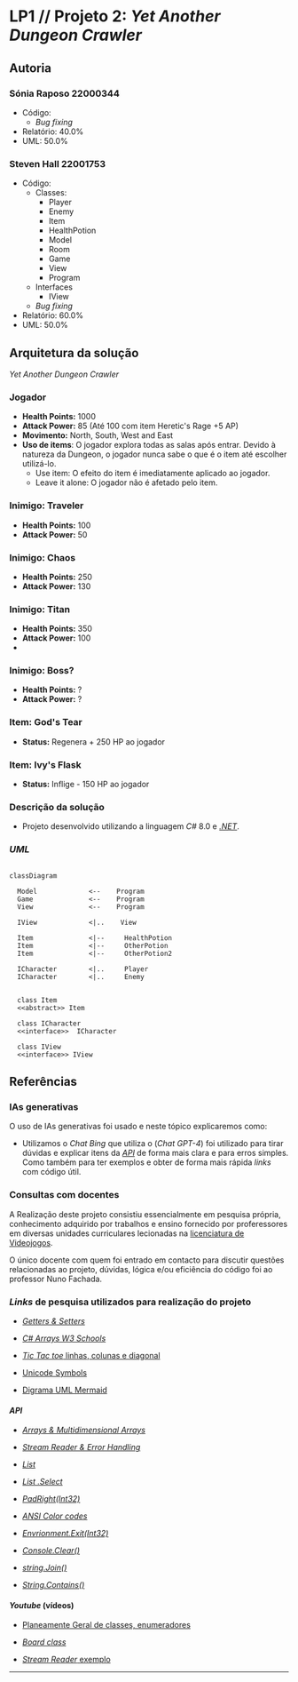 # LP1 // Projeto 2: *Yet Another Dungeon Crawler*

## Autoria

### Sónia Raposo 22000344

- Código:
  - _Bug fixing_
- Relatório: 40.0%
- UML: 50.0%

### Steven Hall 22001753

- Código:
  - Classes:
    - Player
    - Enemy
    - Item
    - HealthPotion
    - Model
    - Room
    - Game
    - View  
    - Program
  - Interfaces
    - IView
  - _Bug fixing_
- Relatório: 60.0%
- UML: 50.0%

## Arquitetura da solução

*Yet Another Dungeon Crawler*

### Jogador

- **Health Points:** 1000
- **Attack Power:** 85 (Até 100 com item Heretic's Rage +5 AP)
- **Movimento:** North, South, West and East
- **Uso de items**: O jogador explora todas as salas após entrar. Devido à natureza da Dungeon, o jogador nunca sabe o que é o item até escolher utilizá-lo.
  - Use item: O efeito do item é imediatamente aplicado ao jogador.
  - Leave it alone: O jogador não é afetado pelo item.

### Inimigo: Traveler

- **Health Points:** 100
- **Attack Power:** 50

### Inimigo: Chaos

- **Health Points:** 250
- **Attack Power:** 130

### Inimigo: Titan

- **Health Points:** 350
- **Attack Power:** 100
- 
### Inimigo: Boss?

- **Health Points:** ?
- **Attack Power:** ?

### Item: God's Tear

- **Status:** Regenera + 250 HP ao jogador

### Item: Ivy's Flask

- **Status:** Inflige - 150 HP ao jogador



### Descrição da solução

- Projeto desenvolvido utilizando a linguagem _C#_ 8.0 e [_.NET_](https://learn.microsoft.com/en-us/dotnet/api/?view=netstandard-2.1).

### _UML_

```mermaid

classDiagram

  Model             <--    Program 
  Game              <--    Program      
  View              <--    Program 

  IView             <|..    View

  Item              <|--     HealthPotion
  Item              <|--     OtherPotion  
  Item              <|--     OtherPotion2  

  ICharacter        <|..     Player
  ICharacter        <|..     Enemy


  class Item 
  <<abstract>> Item 

  class ICharacter 
  <<interface>>  ICharacter 

  class IView
  <<interface>> IView 

```

## Referências

### IAs generativas

  O uso de IAs generativas foi usado e neste tópico explicaremos como:

- Utilizamos o _Chat Bing_ que utiliza o (_Chat GPT-4_) foi utilizado para tirar dúvidas e explicar itens da [_API_](https://learn.microsoft.com/en-us/dotnet/api/?view=netstandard-2.1) de forma mais clara e para erros simples. Como também para ter exemplos e obter de forma mais rápida _links_ com código útil.

### Consultas com docentes
  
A Realização deste projeto consistiu essencialmente em pesquisa própria, conhecimento adquirido por trabalhos e ensino fornecido por proferessores em diversas unidades curriculares lecionadas na [licenciatura de Videojogos](https://www.ulusofona.pt/lisboa/licenciaturas/videojogos).

O único docente com quem foi entrado em contacto para discutir questões relacionadas ao projeto, dúvidas, lógica e/ou eficiência do código foi ao professor Nuno Fachada.

### _Links_ de pesquisa utilizados para realização do projeto

- [_Getters & Setters_](https://www.w3schools.com/cs/cs_properties.php)

- [_C# Arrays W3 Schools_](https://www.w3schools.com/cs/cs_arrays.php)
- [_Tic Tac toe_ linhas, colunas e diagonal](https://www.c-sharpcorner.com/UploadFile/75a48f/tic-tac-toe-game-in-C-Sharp/)

- [Unicode Symbols](https://symbl.cc/en/unicode-table/)
- [Digrama UML Mermaid](https://mermaid.js.org/syntax/classDiagram.html)

#### _API_

- [_Arrays & Multidimensional Arrays_](https://learn.microsoft.com/en-us/dotnet/csharp/language-reference/builtin-types/arrays)

- [_Stream Reader & Error Handling_](https://learn.microsoft.com/en-us/dotnet/api/system.io.streamreader?view=netstandard-2.1)
- [_List_](https://learn.microsoft.com/en-us/dotnet/api/system.collections.generic.list-1?view=netstandard-2.1)
- [_List .Select_](https://learn.microsoft.com/en-us/dotnet/api/system.linq.enumerable.select?view=netstandard-2.1)
- [_PadRight(Int32)_](https://learn.microsoft.com/en-us/dotnet/api/system.string.padright?view=netstandard-2.1)
- [_ANSI Color codes_](https://www.lihaoyi.com/post/BuildyourownCommandLinewithANSIescapecodes.html)
- [_Envrionment.Exit(Int32)_](https://learn.microsoft.com/en-us/dotnet/api/system.environment.exit?view=netstandard-2.1)
- [_Console.Clear()_](https://learn.microsoft.com/en-us/dotnet/api/system.console.clear?view=netstandard-2.1)

- [_string.Join()_](https://learn.microsoft.com/en-us/dotnet/api/system.string.join?view=netstandard-2.1#system-string-join(system-char-system-object()))
  
- [_String.Contains()_](https://learn.microsoft.com/en-us/dotnet/api/system.string.contains?view=netstandard-2.1#system-string-contains(system-char))

#### _Youtube_ (vídeos)

- [Planeamente Geral de classes, enumeradores](https://www.youtube.com/watch?v=NUNlVjt82m8&t=738s)

- [_Board class_](https://www.youtube.com/watch?v=Z1Zi41eiNGs&t=80s)
- [_Stream Reader_ exemplo](https://www.youtube.com/watch?v=tApBDuVwCrc)

---
